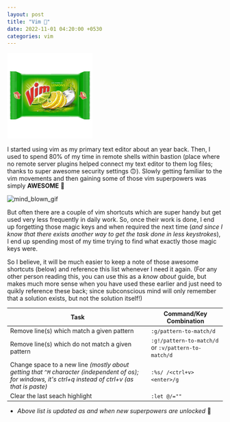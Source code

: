 ```yaml
---
layout: post
title: "Vim 🥷"
date: 2022-11-01 04:20:00 +0530
categories: vim
---
```


<img src="/assets/images/vim-bar.jpg" alt="vim-bar" width="200"/>

I started using vim as my primary text editor about an year back. Then, I used to spend 80% of my time in remote shells within bastion (place where no remote server plugins helped connect my text editor to them log files; thanks to super awesome security settings 🙃). Slowly getting familiar to the vim movements and then gaining some of those vim superpowers was simply **AWESOME** 🚀

![mind_blown_gif](/assets/images/boom-mind-blown.gif)

But often there are a couple of vim shortcuts which are super handy but get used very less frequently in daily work.
So, once their work is done, I end up forgetting those magic keys and when required the next time (_and since I know that there exists another way to get the task done in less keystrokes_), I end up spending most of my time trying to find what exactly those magic keys were.


So I believe, it will be much easier to keep a note of those awesome shortcuts (below) and reference this list whenever I need it again.
(For any other person reading this, you can use this as a _know about_ guide, but makes much more sense when you have used these earlier and just need to quikly reference these back; since subconscious mind will only remember that a solution exists, but not the solution itself!)

| Task                                                                                                                                                      | Command/Key Combination                             |
| --------------------------------------------------------------------------------------------------------------------------------------------------------- | --------------------------------------------------- |
| Remove line(s) which match a given pattern                                                                                                                | `:g/pattern-to-match/d`                             |
| Remove line(s) which do not match a given pattern                                                                                                         | `:g!/pattern-to-match/d` or `:v/pattern-to-match/d` |
| Change space to a new line _(mostly about getting that `^M` character (independent of os); for windows, it's ctrl+q instead of ctrl+v (as that is paste)_ | `:%s/ /<ctrl+v><enter>/g`                           |
| Clear the last seach highlight                                                                                                                            | `:let @/=""`                                        |


* _Above list is updated as and when new superpowers are unlocked_ 👾
